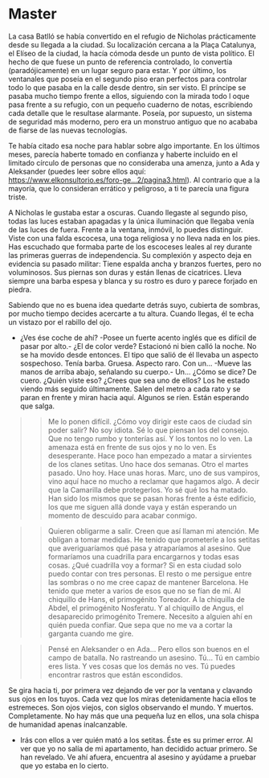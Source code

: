 # Master

La casa Batlló se había convertido en el refugio de Nicholas prácticamente desde su llegada a la ciudad. Su localización cercana a la Plaça Catalunya, el Elíseo de la ciudad, la hacía cómoda desde un punto de vista político. El hecho de que fuese un punto de referencia controlado, lo convertía (paradójicamente) en un lugar seguro para estar. Y por último, los ventanales que poseía en el segundo piso eran perfectos para controlar todo lo que pasaba en la calle desde dentro, sin ser visto. El príncipe se pasaba mucho tiempo frente a ellos, siguiendo con la mirada todo l oque pasa frente a su refugio, con un pequeño cuaderno de notas, escribiendo cada detalle que le resultase alarmante. Poseía, por supuesto, un sistema de seguridad más moderno, pero era un monstruo antiguo que no acababa de fiarse de las nuevas tecnologías.

Te había citado esa noche para hablar sobre algo importante. En los últimos meses, parecía haberte tomado en confianza y haberte incluido en el limitado círculo de personas que no consideraba una amenza, junto a Ada y Aleksander (puedes leer sobre ellos aquí: https://www.elkonsultorio.es/foro-ge...2/pagina3.html). Al contrario que a la mayoría, que lo consideran errático y peligroso, a ti te parecía una figura triste. 

A Nicholas le gustaba estar a oscuras. Cuando llegaste al segundo piso, todas las luces estaban apagadas y la única iluminación que llegaba venía de las luces de fuera. Frente a la ventana, inmóvil, lo puedes distinguir. Viste con una falda escocesa, una toga religiosa y no lleva nada en los pies. Has escuchado que formaba parte de los escoceses leales al rey durante las primeras guerras de independencia. Su complexión y aspecto deja en evidencia su pasado militar: Tiene espalda ancha y branzos fuertes, pero no voluminosos. Sus piernas son duras y están llenas de cicatrices. Lleva siempre una barba espesa y blanca y su rostro es duro y parece forjado en piedra. 

Sabiendo que no es buena idea quedarte detrás suyo, cubierta de sombras, por mucho tiempo decides acercarte a tu altura. Cuando llegas, él te echa un vistazo por el rabillo del ojo.

- ¿Ves ése coche de ahí? -Posee un fuerte acento inglés que es difícil de pasar por alto.- ¿El de color verde? Estacionó ni bien calló la noche. No se ha movido desde entonces. El tipo que salió de él llevaba un aspecto sospechoso. Tenía barba. Gruesa. Aspecto raro. Con un... -Mueve las manos de arriba abajo, señalando su cuerpo.- Un... ¿Cómo se dice? De cuero. ¿Quién viste eso? ¿Crees que sea uno de ellos? Los he estado viendo más seguido últimamente. Salen del metro a cada rato y se paran en frente y miran hacia aquí. Algunos se ríen. Están esperando que salga. 

>> Me lo ponen difícil. ¿Cómo voy dirigir este caos de ciudad sin poder salir? No soy idiota. Sé lo que piensan los del consejo. Que no tengo rumbo y tonterías así. Y los tontos no lo ven. La amenaza está en frente de sus ojos y no lo ven. Es desesperante. Hace poco han empezado a matar a sirvientes de los clanes setitas. Uno hace dos semanas. Otro el martes pasado. Uno hoy. Hace unas horas. Marc, uno de sus vampiros, vino aquí hace no mucho a reclamar que hagamos algo. A decir que la Camarilla debe protegerlos. Yo sé qué los ha matado. Han sido los mismos que se pasan horas frente a éste edificio, los que me siguen allá donde vaya y están esperando un momento de descuido para acabar conmigo.

>> Quieren obligarme a salir. Creen que así llaman mi atención. Me obligan a tomar medidas. He tenido que prometerle a los setitas que averiguaríamos qué pasa y atraparíamos al asesino. Que formaríamos una cuadrilla para encargarnos y todas esas cosas. ¿Qué cuadrilla voy a formar? Si en esta ciudad solo puedo contar con tres personas. El resto o me persigue entre las sombras o no me cree capaz de mantener Barcelona. He tenido que meter a varios de esos que no se fían de mí. Al chiquillo de Hans, el primogénito Toreador. A la chiquilla de Abdel, el primogénito Nosferatu. Y al chiquillo de Angus, el desaparecido primogénito Tremere. Necesito a alguien ahí en quién pueda confiar. Que sepa que no me va a cortar la garganta cuando me gire.

>> Pensé en Aleksander o en Ada... Pero ellos son buenos en el campo de batalla. No rastreando un asesino. Tú... Tú en cambio eres lista. Y ves cosas que los demás no ves. Tú puedes encontrar rastros que están escondidos.

Se gira hacia ti, por primera vez dejando de ver por la ventana y clavando sus ojos en los tuyos. Cada vez que los miras detenidamente hacia ellos te estremeces. Son ojos viejos, con siglos observando el mundo. Y muertos. Completamente. No hay más que una pequeña luz en ellos, una sola chispa de humanidad apenas inalcanzable. 

- Irás con ellos a ver quién mató a los setitas. Éste es su primer error. Al ver que yo no salía de mi apartamento, han decidido actuar primero. Se han revelado. Ve ahí afuera, encuentra al asesino y ayúdame a pruebar que yo estaba en lo cierto.
